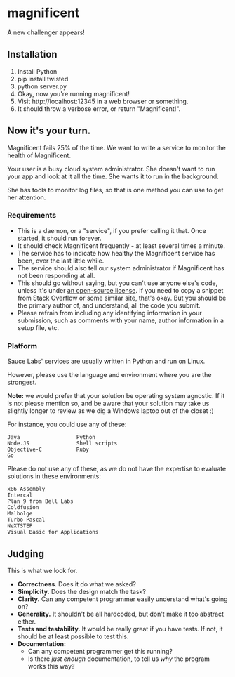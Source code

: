 # magnificent

A new challenger appears!

## Installation

 1. Install Python
 2. pip install twisted
 3. python server.py
 4. Okay, now you're running magnificent!
 5. Visit http://localhost:12345 in a web browser or something.
 6. It should throw a verbose error, or return "Magnificent!".

## Now it's your turn.

Magnificent fails 25% of the time. We want to write a service to monitor the health of Magnificent.

Your user is a busy cloud system administrator. She doesn't want to run your app and look at it all the time.
She wants it to run in the background.

She has tools to monitor log files, so that is one method you can use to get her attention.

### Requirements

* This is a daemon, or a "service", if you prefer calling it that. Once started,
  it should run forever.
* It should check Magnificent frequently - at least several times a minute.
* The service has to indicate how healthy the Magnificent service has been, over the last little while.
* The service should also tell our system administrator if Magnificent has not been responding at all.
* This should go without saying, but you can't use anyone else's code, unless it's under [an open-source license](http://opensource.org/licenses).
  If you need to copy a snippet from Stack Overflow or some similar site, that's okay. But you should 
  be the primary author of, and understand, all the code you submit.
* Please refrain from including any identifying information in your submission, such as comments with your name, author information in a setup file, etc.

### Platform

Sauce Labs' services are usually written in Python and run on Linux.

However, please use the language and environment where you are the strongest.

**Note:** we would prefer that your solution be operating system agnostic. If it is not please mention so, and
be aware that your solution may take us slightly longer to review as we dig a Windows laptop out of the closet :)

For instance, you could use any of these:

    Java                  Python
    Node.JS               Shell scripts
    Objective-C           Ruby
    Go

Please do not use any of these, as we do not have the expertise to
evaluate solutions in these environments:

    x86 Assembly
    Intercal
    Plan 9 from Bell Labs
    Coldfusion
    Malbolge
    Turbo Pascal
    NeXTSTEP
    Visual Basic for Applications



## Judging

This is what we look for.

* **Correctness**. Does it do what we asked?
* **Simplicity.** Does the design match the task?
* **Clarity.** Can any competent programmer easily understand what's going on?
* **Generality.** It shouldn't be all hardcoded, but don't make it too abstract either.
* **Tests and testability.** It would be really great if you have tests. If not, it should be
  at least possible to test this.
* **Documentation:**
  * Can any competent programmer get this running?
  * Is there *just enough* documentation, to tell us *why* the program works this way?
